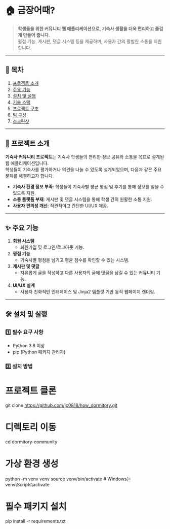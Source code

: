 # 🏠 금장어때?  

> **학생들을 위한 커뮤니티 웹 애플리케이션으로, 기숙사 생활을 더욱 편리하고 즐겁게 만들어 줍니다.**  
> 평점 기능, 게시판, 댓글 시스템 등을 제공하며, 사용자 간의 활발한 소통을 지원합니다.  

---

## 📖 목차  
1. [프로젝트 소개](#프로젝트-소개)  
2. [주요 기능](#주요-기능)  
3. [설치 및 실행](#설치-및-실행)  
4. [기술 스택](#기술-스택)  
5. [프로젝트 구조](#프로젝트-구조)  
6. [팀 구성](#팀-구성)  
7. [스크린샷](#스크린샷)  

---

## 📌 프로젝트 소개  
**기숙사 커뮤니티 프로젝트**는 기숙사 학생들의 편리한 정보 공유와 소통을 목표로 설계된 웹 애플리케이션입니다.  
학생들이 기숙사를 평가하거나 의견을 나눌 수 있도록 설계되었으며, 다음과 같은 주요 문제를 해결하고자 합니다.  

- **기숙사 환경 정보 부족**: 학생들이 기숙사별 평균 평점 및 후기를 통해 정보를 얻을 수 있도록 지원.  
- **소통 플랫폼 부재**: 게시판 및 댓글 시스템을 통해 학생 간의 원활한 소통 지원.  
- **사용자 편의성 개선**: 직관적이고 간단한 UI/UX 제공.  

---

## ✨ 주요 기능  
1. **회원 시스템**  
   - 회원가입 및 로그인/로그아웃 기능.  
2. **평점 기능**  
   - 기숙사별 평점을 남기고 평균 점수를 확인할 수 있는 시스템.  
3. **게시판 및 댓글**  
   - 자유롭게 글을 작성하고 다른 사용자의 글에 댓글을 남길 수 있는 커뮤니티 기능.  
4. **UI/UX 설계**  
   - 사용자 친화적인 인터페이스 및 Jinja2 템플릿 기반 동적 웹페이지 렌더링.  

---

## 🛠️ 설치 및 실행  

### 1️⃣ 필수 요구 사항  
- Python 3.8 이상  
- pip (Python 패키지 관리자)  

### 2️⃣ 설치 방법  

# 프로젝트 클론
git clone https://github.com/jc0818/how_dormitory.git

# 디렉토리 이동
cd dormitory-community

# 가상 환경 생성
python -m venv venv
source venv/bin/activate  # Windows는 venv\Scripts\activate

# 필수 패키지 설치
pip install -r requirements.txt
